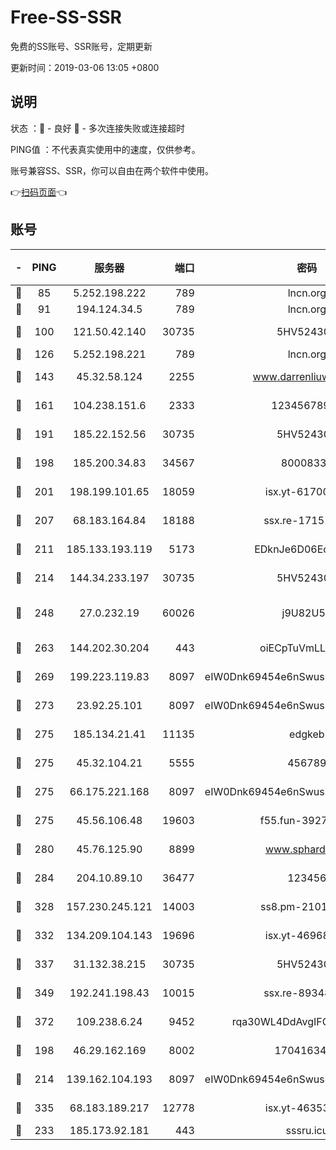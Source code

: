 # Free-SS-SSR

免费的SS账号、SSR账号，定期更新

更新时间：2019-03-06 13:05 +0800

## 说明

状态     ：🙂 - 良好 🙁 - 多次连接失败或连接超时

PING值   ：不代表真实使用中的速度，仅供参考。

账号兼容SS、SSR，你可以自由在两个软件中使用。

👉[扫码页面](https://liesauer.github.io/free-ss-ssr.github.io/)👈

## 账号

|-|PING|服务器|端口|密码|加密方式|区域|
|:----:|:----:|:-----:|-----:|:----:|:----:|:----:|
|🙂|85|5.252.198.222|789|lncn.org|rc4|JP|
|🙂|91|194.124.34.5|789|lncn.org|rc4|JP|
|🙂|100|121.50.42.140|30735|5HV52430C|aes-256-cfb|JP|
|🙂|126|5.252.198.221|789|lncn.org|rc4|JP|
|🙂|143|45.32.58.124|2255|www.darrenliuwei.com|aes-256-cfb|JP|
|🙂|161|104.238.151.6|2333|12345678900|aes-256-cfb|JP|
|🙂|191|185.22.152.56|30735|5HV52430C|aes-256-cfb|RU|
|🙂|198|185.200.34.83|34567|80008331|aes-256-cfb|US|
|🙂|201|198.199.101.65|18059|isx.yt-61700807|aes-256-cfb|US|
|🙂|207|68.183.164.84|18188|ssx.re-17151822|aes-256-cfb|US|
|🙂|211|185.133.193.119|5173|EDknJe6D06EoWDaw|aes-256-cfb|US|
|🙂|214|144.34.233.197|30735|5HV52430C|aes-256-cfb|US|
|🙂|248|27.0.232.19|60026|j9U82U53|xchacha20-ietf-poly1305|HK|
|🙂|263|144.202.30.204|443|oiECpTuVmLLxk4Ts|aes-256-cfb|US|
|🙂|269|199.223.119.83|8097|eIW0Dnk69454e6nSwuspv9DmS201tQ0D|aes-256-cfb|US|
|🙂|273|23.92.25.101|8097|eIW0Dnk69454e6nSwuspv9DmS201tQ0D|aes-256-cfb|US|
|🙂|275|185.134.21.41|11135|edgkeb|aes-256-cfb|GB|
|🙂|275|45.32.104.21|5555|456789|aes-256-cfb|SG|
|🙂|275|66.175.221.168|8097|eIW0Dnk69454e6nSwuspv9DmS201tQ0D|aes-256-cfb|US|
|🙂|275|45.56.106.48|19603|f55.fun-39271360|aes-256-cfb|US|
|🙂|280|45.76.125.90|8899|www.sphard.com|aes-256-cfb|JP|
|🙂|284|204.10.89.10|36477|123456|aes-256-cfb|US|
|🙂|328|157.230.245.121|14003|ss8.pm-21010216|aes-256-cfb|SG|
|🙂|332|134.209.104.143|19696|isx.yt-46968452|aes-256-cfb|SG|
|🙂|337|31.132.38.215|30735|5HV52430C|aes-256-cfb|US|
|🙂|349|192.241.198.43|10015|ssx.re-89348250|aes-256-cfb|US|
|🙂|372|109.238.6.24|9452|rqa30WL4DdAvgIFG6Fs3znzTa|aes-256-cfb|FR|
|🙂|198|46.29.162.169|8002|1704163453|aes-256-cfb|RU|
|🙂|214|139.162.104.193|8097|eIW0Dnk69454e6nSwuspv9DmS201tQ0D|aes-256-cfb|JP|
|🙂|335|68.183.189.217|12778|isx.yt-46353039|aes-256-cfb|SG|
|🙁|233|185.173.92.181|443|sssru.icu|rc4-md5|RU|
